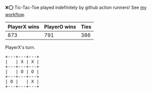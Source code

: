 :x::o: Tic-Tac-Toe played indefinitely by github action runners! See [my workflow](.github/workflows/play.yaml).

|PlayerX wins|PlayerO wins|Ties|
|-|-|-|
|873|791|386|

PlayerX's turn.

<pre>
+---+---+---+
|   | X | X |
+---+---+---+
|   | O | O |
+---+---+---+
| O |   | X |
+---+---+---+
</pre>